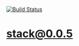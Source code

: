[![Build Status](https://travis-ci.org/elinagabitova/stack_5.svg?branch=master)](https://travis-ci.org/elinagabitova/stack_5)

# stack@0.0.5
